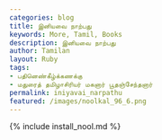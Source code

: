 ```yaml
---  
categories: blog  
title: இனியவை நாற்பது
keywords: More, Tamil, Books  
description: இனியவை நாற்பது
author: Tamilan  
layout: Ruby  
tags:     
- பதினெண்கீழ்க்கணக்கு
- மதுரைத் தமிழாசிரியர் மகனார் பூதஞ்சேந்தனார்
permalink: iniyavai_narpathu  
featured: /images/noolkal_96_6.png  
---  
```

{% include install_nool.md %}  
